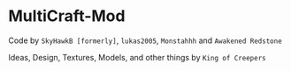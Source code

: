 # MultiCraft-Mod
Code by `SkyHawkB [formerly]`, `lukas2005`, `Monstahhh` and `Awakened Redstone`

Ideas, Design, Textures, Models, and other things by `King of Creepers`
